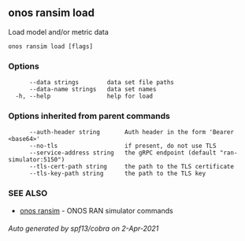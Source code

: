 ## onos ransim load

Load model and/or metric data

```
onos ransim load [flags]
```

### Options

```
      --data strings        data set file paths
      --data-name strings   data set names
  -h, --help                help for load
```

### Options inherited from parent commands

```
      --auth-header string       Auth header in the form 'Bearer <base64>'
      --no-tls                   if present, do not use TLS
      --service-address string   the gRPC endpoint (default "ran-simulator:5150")
      --tls-cert-path string     the path to the TLS certificate
      --tls-key-path string      the path to the TLS key
```

### SEE ALSO

* [onos ransim](onos_ransim.md)	 - ONOS RAN simulator commands

###### Auto generated by spf13/cobra on 2-Apr-2021

